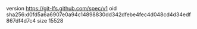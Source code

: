 version https://git-lfs.github.com/spec/v1
oid sha256:d0fd5a6a6907e0a94c14898830dd342dfebe4fec4d048cd4d34edf867df4d7c4
size 15528
